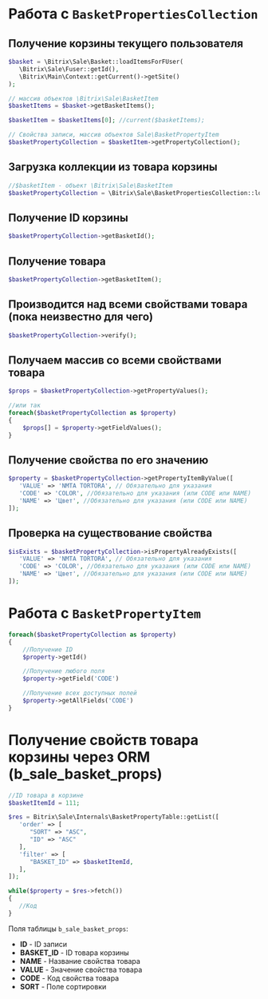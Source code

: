 # Работа с `BasketPropertiesCollection`
## Получение корзины текущего пользователя
```php
$basket = \Bitrix\Sale\Basket::loadItemsForFUser(
   \Bitrix\Sale\Fuser::getId(),
   \Bitrix\Main\Context::getCurrent()->getSite()
);

// массив объектов \Bitrix\Sale\BasketItem
$basketItems = $basket->getBasketItems(); 

$basketItem = $basketItems[0]; //current($basketItems);

// Свойства записи, массив объектов Sale\BasketPropertyItem
$basketPropertyCollection = $basketItem->getPropertyCollection(); 
```

## Загрузка коллекции из товара корзины
```php
//$basketItem - объект \Bitrix\Sale\BasketItem
$basketPropertyCollection = \Bitrix\Sale\BasketPropertiesCollection::load($basketItem);
```

## Получение ID корзины
```php
$basketPropertyCollection->getBasketId();
```

## Получение товара
```php
$basketPropertyCollection->getBasketItem();
```
## Производится над всеми свойствами товара (пока неизвестно для чего)
```php
$basketPropertyCollection->verify();
```

## Получаем массив со всеми свойствами товара
```php
$props = $basketPropertyCollection->getPropertyValues();

//или так
foreach($basketPropertyCollection as $property)
{
    $props[] = $property->getFieldValues();
}
```

## Получение свойства по его значению
```php
$property = $basketPropertyCollection->getPropertyItemByValue([
   'VALUE' => 'NMTA TORTORA', // Обязательно для указания
   'CODE' => 'COLOR', //Обязательно для указания (или CODE или NAME)
   'NAME' => 'Цвет', //Обязательно для указания (или CODE или NAME)
]);
```
## Проверка на существование свойства
```php
$isExists = $basketPropertyCollection->isPropertyAlreadyExists([
   'VALUE' => 'NMTA TORTORA', // Обязательно для указания
   'CODE' => 'COLOR', //Обязательно для указания (или CODE или NAME)
   'NAME' => 'Цвет', //Обязательно для указания (или CODE или NAME)
]);
```

# Работа с `BasketPropertyItem`
```php
foreach($basketPropertyCollection as $property)
{
    //Получение ID
    $property->getId()

    //Получение любого поля
    $property->getField('CODE')

    //Получение всех доступных полей
    $property->getAllFields('CODE')
}
```


# Получение свойств товара корзины через ORM (b_sale_basket_props)
```php
//ID товара в корзине
$basketItemId = 111;

$res = Bitrix\Sale\Internals\BasketPropertyTable::getList([
   'order' => [
      "SORT" => "ASC",
      "ID" => "ASC"
   ],
   'filter' => [
      "BASKET_ID" => $basketItemId,
   ],
]);

while($property = $res->fetch())
{
   //Код
}
```
Поля таблицы `b_sale_basket_props`:
<ul> 			 
   <li><b>ID</b> - ID записи</li>
   <li><b>BASKET_ID</b> - ID товара корзины</li>
   <li><b>NAME</b> - Название свойства товара</li>
   <li><b>VALUE</b> - Значение свойства товара</li>
   <li><b>CODE</b> - Код свойства товара</li>
   <li><b>SORT</b> - Поле сортировки</li>
</ul>